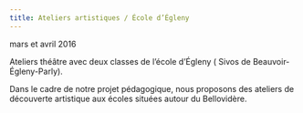 ```yaml
---
title: Ateliers artistiques / École d’Égleny
---
```


mars et avril 2016

Ateliers théâtre avec deux classes de l’école d’Égleny ( Sivos de Beauvoir-Égleny-Parly).

Dans le cadre de notre projet pédagogique, nous proposons des ateliers de découverte artistique aux écoles situées autour du Bellovidère.

